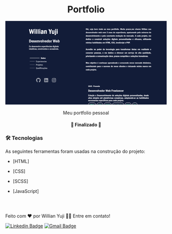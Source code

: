 <h1 align="center">Portfolio</h1>

<div align="center">
  <img src="project/imagens/Portfolio.png" height="260" width="700" alt="Unform"/>
</div>

<p align="center">Meu portfolio pessoal</p>
<h4 align="center">🚀 Finalizado 🚀</h4>

### 🛠 Tecnologias

As seguintes ferramentas foram usadas na construção do projeto:

- [HTML]
- [CSS]
- [SCSS]
- [JavaScript]

  ##

<a href="https://github.com/Willian017">
 <img style="border-radius: 50%;" src="https://avatars.githubusercontent.com/u/137124260?v=4" width="100px;" alt=""/>
 <br />
</a>


Feito com ❤️ por Willian Yuji 👋🏽 Entre em contato!

[![Linkedin Badge](https://img.shields.io/badge/-Willian-blue?style=flat-square&logo=Linkedin&logoColor=white&link=https://www.linkedin.com/in/tgmarinho/)](https://www.linkedin.com/in/willian-yuji-991088245/) 
[![Gmail Badge](https://img.shields.io/badge/-willianyuji100@gmail.com-c14438?style=flat-square&logo=Gmail&logoColor=white&link=mailto:willianyuji100@gmail.com)](mailto:willianyuji100@gmail.com)

